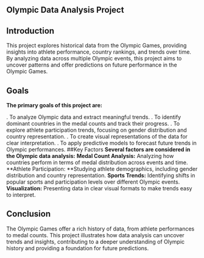 

## Olympic Data Analysis Project



## Introduction
This project explores historical data from the Olympic Games, providing insights into athlete performance, country rankings, and trends over time. By analyzing data across multiple Olympic events, this project aims to uncover patterns and offer predictions on future performance in the Olympic Games.

## Goals
**The primary goals of this project are:**

. To analyze Olympic data and extract meaningful trends.
. To identify dominant countries in the medal counts and track their progress.
. To explore athlete participation trends, focusing on gender distribution and country representation.
. To create visual representations of the data for clear interpretation.
. To apply predictive models to forecast future trends in Olympic performances.
##Key Factors
**Several factors are considered in the Olympic data analysis:**
**Medal Count Analysis:**
Analyzing how countries perform in terms of medal distribution across events and time.
**Athlete Participation: **Studying athlete demographics, including gender distribution and country representation.
**Sports Trends:** Identifying shifts in popular sports and participation levels over different Olympic events.
**Visualization:** Presenting data in clear visual formats to make trends easy to interpret.
## Conclusion
The Olympic Games offer a rich history of data, from athlete performances to medal counts. This project illustrates how data analysis can uncover trends and insights, contributing to a deeper understanding of Olympic history and providing a foundation for future predictions.
